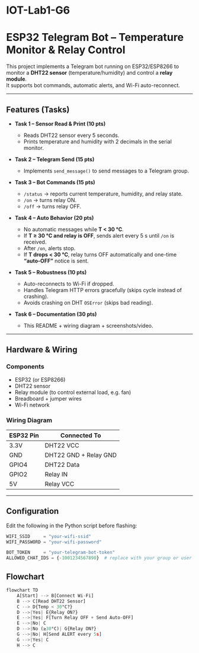 # IOT-Lab1-G6

# ESP32 Telegram Bot – Temperature Monitor & Relay Control

This project implements a Telegram bot running on ESP32/ESP8266 to monitor a **DHT22 sensor** (temperature/humidity) and control a **relay module**.  
It supports bot commands, automatic alerts, and Wi-Fi auto-reconnect.  

---

## Features (Tasks)

- **Task 1 – Sensor Read & Print (10 pts)**
  - Reads DHT22 sensor every 5 seconds.
  - Prints temperature and humidity with 2 decimals in the serial monitor.

- **Task 2 – Telegram Send (15 pts)**
  - Implements `send_message()` to send messages to a Telegram group.

- **Task 3 – Bot Commands (15 pts)**
  - `/status` → reports current temperature, humidity, and relay state.
  - `/on` → turns relay ON.
  - `/off` → turns relay OFF.

- **Task 4 – Auto Behavior (20 pts)**
  - No automatic messages while **T < 30 °C**.
  - If **T ≥ 30 °C and relay is OFF**, sends alert every 5 s until `/on` is received.
  - After `/on`, alerts stop.
  - If **T drops < 30 °C**, relay turns OFF automatically and one-time **“auto-OFF”** notice is sent.

- **Task 5 – Robustness (10 pts)**
  - Auto-reconnects to Wi-Fi if dropped.
  - Handles Telegram HTTP errors gracefully (skips cycle instead of crashing).
  - Avoids crashing on DHT `OSError` (skips bad reading).

- **Task 6 – Documentation (30 pts)**
  - This README + wiring diagram + screenshots/video.

---

## Hardware & Wiring

### Components
- ESP32 (or ESP8266)
- DHT22 sensor
- Relay module (to control external load, e.g. fan)
- Breadboard + jumper wires
- Wi-Fi network

### Wiring Diagram

| ESP32 Pin | Connected To          |
|-----------|-----------------------|
| 3.3V      | DHT22 VCC             |
| GND       | DHT22 GND + Relay GND |
| GPIO4     | DHT22 Data            |
| GPIO2     | Relay IN              |
| 5V        | Relay VCC             |

---

## Configuration

Edit the following in the Python script before flashing:

```python
WIFI_SSID     = "your-wifi-ssid"
WIFI_PASSWORD = "your-wifi-password"

BOT_TOKEN     = "your-telegram-bot-token"
ALLOWED_CHAT_IDS = {-1001234567890}  # replace with your group or user chat ID
```

## Flowchart

```python
flowchart TD
    A[Start] --> B[Connect Wi-Fi]
    B --> C[Read DHT22 Sensor]
    C --> D{Temp < 30°C?}
    D -->|Yes| E{Relay ON?}
    E -->|Yes| F[Turn Relay OFF + Send Auto-OFF]
    E -->|No| C
    D -->|No (≥30°C)| G{Relay ON?}
    G -->|No| H[Send ALERT every 5s]
    G -->|Yes| C
    H --> C

